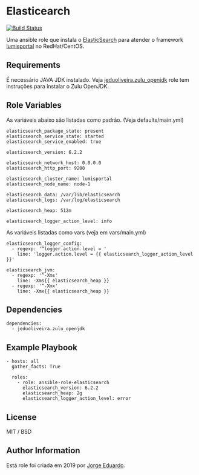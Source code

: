Elasticearch
=========

[![Build Status](https://travis-ci.org/jeduoliveira/ansible-role-elasticsearch.svg?branch=master)](https://travis-ci.org/jeduoliveira/ansible-role-elasticsearch) 

Uma ansible role que instala o [ElasticSearch](https://www.elastic.co/products/elasticsearch) para atender o framework [lumisportal](https://lumisxp.lumis.com.br/doc/lumisportal/11.2.0/pt-BR/lumis.installation_and_configuration.system_requirements.html) no RedHat/CentOS.

Requirements
------------

É necessário JAVA JDK instalado. Veja [jeduoliveira.zulu_openjdk](https://github.com/jeduoliveira/ansible-role-zulu-openjdk) role tem instruções para instalar o Zulu OpenJDK.


Role Variables
--------------
As variáveis abaixo são listadas como padrão. (Veja defaults/main.yml)

    elasticsearch_package_state: present
    elasticsearch_service_state: started
    elasticsearch_service_enabled: true

    elasticsearch_version: 6.2.2

    elasticsearch_network_host: 0.0.0.0
    elasticsearch_http_port: 9200

    elasticsearch_cluster_name: lumisportal
    elasticsearch_node_name: node-1

    elasticsearch_data: /var/lib/elasticsearch
    elasticsearch_logs: /var/log/elasticsearch

    elasticsearch_heap: 512m

    elasticsearch_logger_action_level: info
    

As variáveis listadas como vars (veja em vars/main.yml)

    elasticsearch_logger_config:
      - regexp: '^logger.action.level = '
        line: 'logger.action.level = {{ elasticsearch_logger_action_level }}'

    elasticsearch_jvm:
      - regexp: '^-Xms'
        line: -Xms{{ elasticsearch_heap }}
      - regexp: '^-Xmx'
        line: -Xmx{{ elasticsearch_heap }}

Dependencies
------------

    dependencies:
      - jeduoliveira.zulu_openjdk


Example Playbook
----------------

    - hosts: all
      gather_facts: True

      roles:    
        - role: ansible-role-elasticsearch
          elasticsearch_version: 6.2.2
          elasticsearch_heap: 2g
          elasticsearch_logger_action_level: error 

License
-------

MIT / BSD

Author Information
------------------

Está role foi criada em 2019 por [Jorge Eduardo](https://www.linkedin.com/in/jorgeeduardo/).